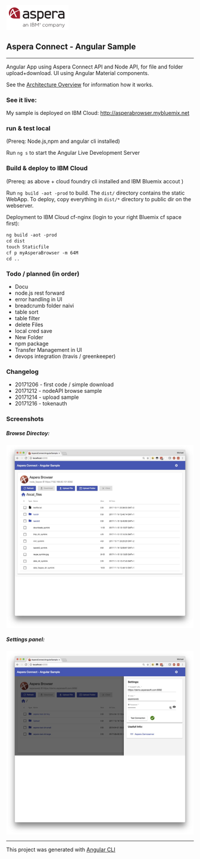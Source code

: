 ![](img/aspera.png)
## Aspera Connect -  Angular Sample 

---

Angular App using Aspera Connect API and Node API, for file and folder upload+download.
UI using Angular Material components.

See the [Architecture Overview](Architecture.md) for information how it works. 

### See it live:
My sample is deployed on IBM Cloud:
http://asperabrowser.mybluemix.net

### run & test local
(Prereq: Node.js,npm and angular cli installed)

Run `ng s` to start the Angular Live Development Server

### Build & deploy to IBM Cloud
(Prereq: as above + cloud foundry cli installed and IBM Bluemix accout )

Run `ng build -aot -prod` to build.  The `dist/` directory contains the static WebApp. 
To deploy, copy everything in `dist/*` directory to public dir on the webserver.

Deployment to IBM Cloud cf-nginx (login to your right Bluemix cf space first):   
```
ng build -aot -prod
cd dist
touch Staticfile
cf p myAsperaBrowser -m 64M
cd ..
``` 

### Todo / planned (in order)
- Docu
- node.js rest forward 
- error handling in UI
- breadcrumb folder naivi
- table sort 
- table filter 
- delete Files 
- local cred save 
- New Folder
- npm package
- Transfer Management in UI 
- devops integration (travis / greenkeeper)

### Changelog
- 20171206 - first code / simple download 
- 20171212 - nodeAPI browse sample 
- 20171214 - upload sample  
- 20171216 - tokenauth  

### Screenshots 

##### Browse Directoy:
![](img/browse.jpg)

##### Settings panel:
![](img/settings.jpg)


---

This project was generated with [Angular CLI](https://github.com/angular/angular-cli) 
